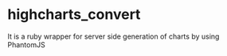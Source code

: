 highcharts_convert
==================

It is a ruby wrapper for server side generation of charts by using PhantomJS
